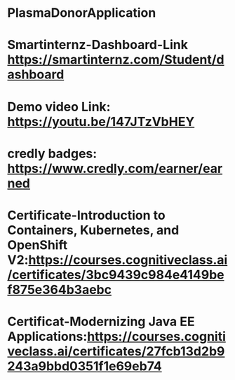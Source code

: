 # PlasmaDonorApplication
# Smartinternz-Dashboard-Link https://smartinternz.com/Student/dashboard
# Demo video Link: https://youtu.be/147JTzVbHEY
# credly badges: https://www.credly.com/earner/earned
# Certificate-Introduction to Containers, Kubernetes, and OpenShift V2:https://courses.cognitiveclass.ai/certificates/3bc9439c984e4149bef875e364b3aebc
# Certificat-Modernizing Java EE Applications:https://courses.cognitiveclass.ai/certificates/27fcb13d2b9243a9bbd0351f1e69eb74
